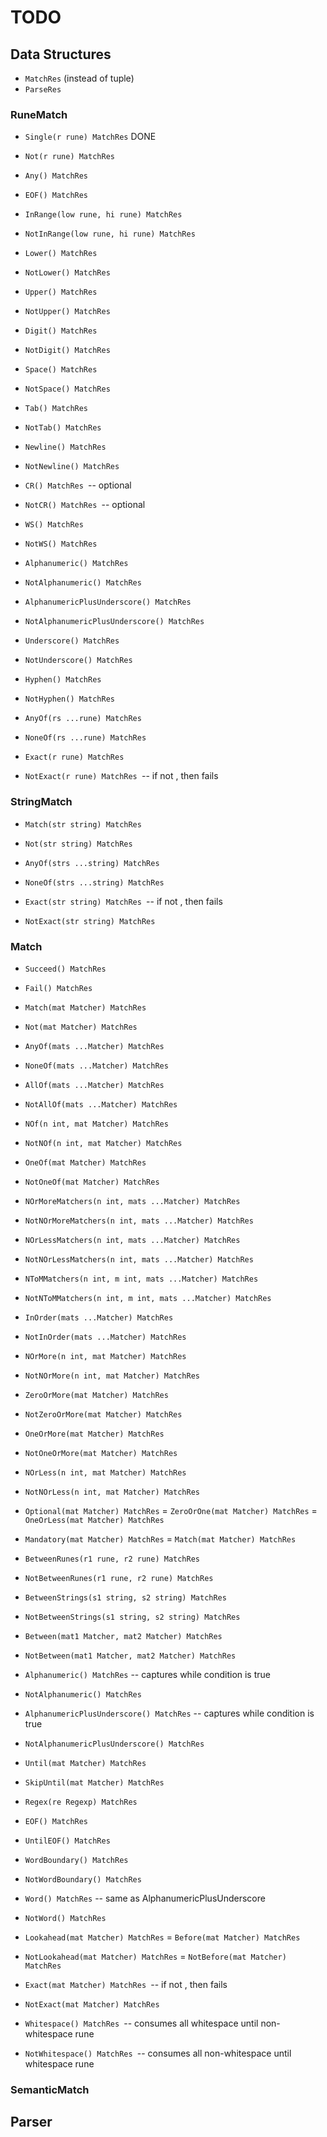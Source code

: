 # TODO

## Data Structures

- `MatchRes` (instead of tuple)
- `ParseRes`

### RuneMatch
- `Single(r rune) MatchRes` DONE
- `Not(r rune) MatchRes`

- `Any() MatchRes`
- `EOF() MatchRes`

- `InRange(low rune, hi rune) MatchRes`
- `NotInRange(low rune, hi rune) MatchRes`

- `Lower() MatchRes`
- `NotLower() MatchRes`

- `Upper() MatchRes`
- `NotUpper() MatchRes`

- `Digit() MatchRes`
- `NotDigit() MatchRes`

- `Space() MatchRes`
- `NotSpace() MatchRes`

- `Tab() MatchRes`
- `NotTab() MatchRes`

- `Newline() MatchRes`
- `NotNewline() MatchRes`

- `CR() MatchRes `-- optional
- `NotCR() MatchRes `-- optional

- `WS() MatchRes`
- `NotWS() MatchRes`

- `Alphanumeric() MatchRes`
- `NotAlphanumeric() MatchRes`

- `AlphanumericPlusUnderscore() MatchRes`
- `NotAlphanumericPlusUnderscore() MatchRes`

- `Underscore() MatchRes`
- `NotUnderscore() MatchRes`

- `Hyphen() MatchRes`
- `NotHyphen() MatchRes`

- `AnyOf(rs ...rune) MatchRes`
- `NoneOf(rs ...rune) MatchRes`

- `Exact(r rune) MatchRes`
- `NotExact(r rune) MatchRes `-- if not <r> <EOF>, then fails

### StringMatch
- `Match(str string) MatchRes`
- `Not(str string) MatchRes`

- `AnyOf(strs ...string) MatchRes`
- `NoneOf(strs ...string) MatchRes`

- `Exact(str string) MatchRes `-- if not <str> <EOF>, then fails
- `NotExact(str string) MatchRes`

### Match
- `Succeed() MatchRes`
- `Fail() MatchRes`

- `Match(mat Matcher) MatchRes`
- `Not(mat Matcher) MatchRes`

- `AnyOf(mats ...Matcher) MatchRes`
- `NoneOf(mats ...Matcher) MatchRes`

- `AllOf(mats ...Matcher) MatchRes`
- `NotAllOf(mats ...Matcher) MatchRes`

- `NOf(n int, mat Matcher) MatchRes`
- `NotNOf(n int, mat Matcher) MatchRes`

- `OneOf(mat Matcher) MatchRes`
- `NotOneOf(mat Matcher) MatchRes`

- `NOrMoreMatchers(n int, mats ...Matcher) MatchRes`
- `NotNOrMoreMatchers(n int, mats ...Matcher) MatchRes`

- `NOrLessMatchers(n int, mats ...Matcher) MatchRes`
- `NotNOrLessMatchers(n int, mats ...Matcher) MatchRes`

- `NToMMatchers(n int, m int, mats ...Matcher) MatchRes`
- `NotNToMMatchers(n int, m int, mats ...Matcher) MatchRes`

- `InOrder(mats ...Matcher) MatchRes`
- `NotInOrder(mats ...Matcher) MatchRes`

- `NOrMore(n int, mat Matcher) MatchRes`
- `NotNOrMore(n int, mat Matcher) MatchRes`

- `ZeroOrMore(mat Matcher) MatchRes`
- `NotZeroOrMore(mat Matcher) MatchRes`

- `OneOrMore(mat Matcher) MatchRes`
- `NotOneOrMore(mat Matcher) MatchRes`

- `NOrLess(n int, mat Matcher) MatchRes`
- `NotNOrLess(n int, mat Matcher) MatchRes`

- `Optional(mat Matcher) MatchRes` = `ZeroOrOne(mat Matcher) MatchRes` = `OneOrLess(mat Matcher) MatchRes`
- `Mandatory(mat Matcher) MatchRes` = `Match(mat Matcher) MatchRes`

- `BetweenRunes(r1 rune, r2 rune) MatchRes`
- `NotBetweenRunes(r1 rune, r2 rune) MatchRes`

- `BetweenStrings(s1 string, s2 string) MatchRes`
- `NotBetweenStrings(s1 string, s2 string) MatchRes`

- `Between(mat1 Matcher, mat2 Matcher) MatchRes`
- `NotBetween(mat1 Matcher, mat2 Matcher) MatchRes`

- `Alphanumeric() MatchRes` -- captures while condition is true
- `NotAlphanumeric() MatchRes`

- `AlphanumericPlusUnderscore() MatchRes` -- captures while condition is true
- `NotAlphanumericPlusUnderscore() MatchRes`

- `Until(mat Matcher) MatchRes`
- `SkipUntil(mat Matcher) MatchRes`

- `Regex(re Regexp) MatchRes`

- `EOF() MatchRes`
- `UntilEOF() MatchRes`

- `WordBoundary() MatchRes`
- `NotWordBoundary() MatchRes`

- `Word() MatchRes` -- same as AlphanumericPlusUnderscore
- `NotWord() MatchRes`

- `Lookahead(mat Matcher) MatchRes` = `Before(mat Matcher) MatchRes`
- `NotLookahead(mat Matcher) MatchRes` = `NotBefore(mat Matcher) MatchRes`

- `Exact(mat Matcher) MatchRes `-- if not <mat> <EOF>, then fails
- `NotExact(mat Matcher) MatchRes`

- `Whitespace() MatchRes `-- consumes all whitespace until non-whitespace rune
- `NotWhitespace() MatchRes `-- consumes all non-whitespace until whitespace rune

### SemanticMatch

## Parser


